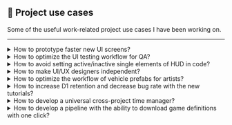 :page_facing_up: Project use cases 
---------

Some of the useful work-related project use cases I have been working on.

---------

<details><summary>How to prototype faster new UI screens?</summary>

:pencil: How we prototype faster new UI screens?
---------
:warning: Issue
  ---------
- A lot of popups need to be updated depending on the game state
- We didn't have an official pipeline on how don't do screens manually and reduce the duplicity of similar prefabs
- Our pipeline forced us to build similar prefabs and reference them to screens

:bulb: Solution
  ---------
- Create a modular UI prefab-based system able to build UI screens defined by code even in run time
- Prefab holder keep references on unified prefabs based on category such as atomic, groups, popups
- Ability to define screen template and change runtime depends on our needs and game states

:white_check_mark: Features
  ---------
- Modularity and flexibility of UI screens
- Popups generated based on the scripts or editor
- Runtime initialization
- Prefab caching 

### Architecture

![UI Screen tool architecture](https://user-images.githubusercontent.com/14979589/136431076-5ad1784a-ea47-494f-b4a6-ee8b9d2d91e5.png)

---------
  
</details>


<details><summary>How to optimize the UI testing workflow for QA? </summary>

:pencil: How to optimize the UI testing workflow for QA? 
---------
:warning: Issue
  ---------
- Not stable codebase required to be re-tested almost after each code iteration
- QA time is burned by typical UI test cases

:bulb: Solution
  ---------
- Develop a simple UI testing tool that is able to run simple test cases and avoid basic human mistakes
- Run automatically on specific screens while QA is doing regular testing session  

:white_check_mark: Features
  ---------
- Reusable test scenarios
- Run automatically on specific screens
- Various error handling 
  - Button reference
  - Text or image overlaps
  - Navigation validation after button click
  - HUD bitwise validation, etc...

### Architecture
  
![UI Screen Validation Tool](https://user-images.githubusercontent.com/14979589/136432418-e25cf547-5494-4f27-8548-b749edeacd0f.png)

---------
  
</details>


<details><summary>How to avoid setting active/inactive single elements of HUD in code?</summary>

:pencil: How to avoid setting active/inactive single elements of HUD in code? 
---------
:warning: Issue
  ---------
- UI architecture does not support any layer of UI elements management
- Each HUD element is referenced as a single or grouped game object,  not flexible enough
- Features like a tutorial or specific screens required an out of box HUD layout
- HUD implementation requires a lot of redundant set active/inactive code

:bulb: Solution
  ---------
- Use a bitwise operation approach, each HUD element has a single bit value
- Flexibility power to define custom groups depends on our needs

:white_check_mark: Features
  ---------
- Flexibility & easy to extend
- Simple usage from code or editor
- Performance focused

### Architecture
  
  ![Screenshot 2021-10-08 at 12 36 14](https://user-images.githubusercontent.com/14979589/136533893-f72ed7fe-166a-40ef-84f5-3df4f7a275db.png)

---------
  
</details>


<details><summary>How to make UI/UX designers independent?</summary>
  
:pencil: How to make UI/UX designers independent?
---------
:warning: Issue
  ---------
- UI effects powered by the tween library what is not easy to use for non technical people for example like UI/UX people
- UI/UX designer wants to change or tweak something, the programmer is required to do changes in the code 
- We haven't been able to support the UI/UX wishlist with the current implementation as well


:bulb: Solution
  ---------
- Developed custom UI particle tools to make UI/UX designers independent 
- Support our custom UI/UX wishlist features like draw hand path or reusing scenarios 

:white_check_mark: Features
  ---------
- Easy to use for non-tech people
- Ability to support our custom needs

### Architecture

![image](https://user-images.githubusercontent.com/14979589/73868104-8f7ae180-4850-11ea-83e3-bb6a8cde332d.png)

### Result

Implementation

![image](https://user-images.githubusercontent.com/14979589/73867506-8ccbbc80-484f-11ea-8df4-aa3fcee711c2.png)

Linear effect

![SimpleAttractorEffect](https://user-images.githubusercontent.com/14979589/73284387-29adaa80-41fd-11ea-8229-16e46664aa7a.gif)

Custom draw effect 

![DrawAttractorEffect](https://user-images.githubusercontent.com/14979589/73284391-2aded780-41fd-11ea-8573-99ed373e4bda.gif)

[Redirect to project](https://github.com/AdrianOrcik/Unity_ParticleAttractor_Plugin_Source)
  
---------

</details>


<details><summary>How to optimize the workflow of vehicle prefabs for artists?</summary>

:pencil: How to optimize the workflow of vehicle prefabs for artists?
---------
:warning: Issue
  ---------
- Game has a lot of customizable vehicles by skins or cargos
- For artists, it was time-consuming and not easy to use these visual tweaks in the scene

:bulb: Solution
  ---------
- Cargo rendering tool with the ability to preview cargos and skins
- Tool has the ability not only to preview objects but set up cargo transform as well

:white_check_mark: Features
  ---------
- Quick preview of vehicle skins and cargos 
- Cargo & vehicle transform prefab override
- One change could be applied for all groups of vehicles

### Architecture

![CargoArchitecture](https://user-images.githubusercontent.com/14979589/69476392-01ab6080-0de2-11ea-83c8-97a96a7c5eb1.PNG)

### Result

![renderResult](https://user-images.githubusercontent.com/14979589/69479649-40eca800-0e08-11ea-8cce-7618ae851f45.jpg)

[Redirect to the project](https://github.com/AdrianOrcik/Unity_UseCase_RenderingTool)

---------
  
</details>


<details><summary>How to increase D1 retention and decrease bug rate with the new tutorials?</summary>
  
:pencil: How to increase D1 retention and decrease bug rate with the new tutorials?
---------
:warning: Issue
  ---------
- Default tutorial implementation mixed with feature code, caused mess and problems in the code 
- Not stable implementation produced new bugs while tried to be extended or changed
- Old implementation not flexible enough to solve D1 retention problem with changes of existing tutorial

:bulb: Solution
  ---------
- Modular-based system with own logic layer and kept own implementation above features code
- Support multiple tutorials and easy way how to A/B test them in the production
- Easy to implement new scenarios or modify old ones even for non-technical people
- Tutorial logic is segmented into specific components (camera, dialog, inventory) to be easily extended and maintainable

:white_check_mark: Features
  ---------
- Own logic layer, separated tutorial code from gameplay code
- Tutorial editor suitable for designers 
- Ability to A/B test and improve the user onboarding 
- Easy maintainable component approach

### Architecture
  
![TutorialArchitecture](https://user-images.githubusercontent.com/14979589/83567193-e4daad00-a529-11ea-805c-38362a59382d.png)

### Example

Old editor

![ToolResult](https://user-images.githubusercontent.com/14979589/83565759-99bf9a80-a527-11ea-8f5f-645b74f92514.png)

Improved editor

![NewTutorial](https://user-images.githubusercontent.com/14979589/136411497-828b4879-0d1e-4d9e-982a-66618f346eda.png)

Demo implementation in game

![TutorialDemo](https://user-images.githubusercontent.com/14979589/83566166-3da94600-a528-11ea-9c97-f1c664bef19f.gif)

[Redirect to the project](https://github.com/AdrianOrcik/Unity_UseCase_Tutorial)
 
---------
  
</details>


<details><summary>How to develop a universal cross-project time manager?</summary>
  
:pencil: How to develop a universal cross-project time manager?
---------
:warning: Issue
  ---------
- Not exist reusable unified time-based cross-project implementation 
- Missed manageable access to all timers in the game 
- Every new time implementation is required to create a custom logic like events, time formats, etc

:bulb: Solution
  ---------
- Develop a unified timing system with the ability to use cross-projects  
- Easy to use with predefined rules  

:white_check_mark: Features
  ---------
- Access to all times in the game
- Support multiple time formats (count down, count up, etc)
- Events and actions ready to use  

:receipt: Architecture
  
![TimestObj](https://user-images.githubusercontent.com/14979589/136458935-ff8d722b-e488-4e08-aae7-33fb4e2b52dd.PNG)

---------

</details>


<details><summary>How to develop a pipeline with the ability to download game definitions with one click?</summary>
  
:pencil: How to develop a pipeline with the ability to download game definitions with one click?
---------
:warning: Issue
  ---------
- Hardcoded client game definitions are now enough flexible 
- During development we needed to have multiple versions of definitions

:bulb: Solution
  ---------
- Used google sheet as main data holder with the ability to export JSON by with version by custom add-on
- Python script with the usage of google API gives as the flexibility to see what's happening on the central google drive 
- Unity implementation provides easy to use interface to manipulate with this definition data

:white_check_mark: Features
  ---------
- By one click to download a game definitions
- Game definition versions  

### Architecture

![Architecture](https://user-images.githubusercontent.com/14979589/89738801-36e90300-da84-11ea-8ccb-c5c4273725ac.png)

### Result

Google Sheet Add-on<br>
![ExportAdd-on](https://user-images.githubusercontent.com/14979589/89738913-0190e500-da85-11ea-8a63-62151db6a106.png)

Unity Definition Downloader Editor<br>
![UnityEditor](https://user-images.githubusercontent.com/14979589/89739003-b3301600-da85-11ea-88d6-fe6ab3536d7d.png)

[Redirect to project](https://github.com/AdrianOrcik/Unity_GameJam_GalaxyDefender)
    
---------
  
</details>
